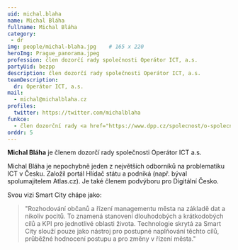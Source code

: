 ```yaml
---
uid: michal.blaha
name: Michal Bláha
fullname: Michal Bláha
category:
 - dr
img: people/michal-blaha.jpg    # 165 x 220
heroImg: Prague_panorama.jpeg
profession: člen dozorčí rady společnosti Operátor ICT, a.s.
partyUid: bezpp
description: člen dozorčí rady společnosti Operátor ICT, a.s.
teamDescription:
  dr: Operátor ICT, a.s.
mail:
  - michal@michalblaha.cz
profiles:
  twitter: https://twitter.com/michalblaha
funkce:
  - člen dozorční rady <a href="https://www.dpp.cz/spolecnost/o-spolecnosti/organizacni-struktura">Dopravního podniku hl. města Prahy</a>
orddr: 5
---
```


**Michal Bláha** je členem dozorčí rady společnosti Operátor ICT a.s.

Michal Bláha je nepochybně jeden z největších odborníků na problematiku ICT v Česku. Založil portál Hlídač státu a podniká (např. býval spolumajitelem Atlas.cz). Je také členem podvýboru pro Digitální Česko. 

Svou vizi Smart City chápe jako: 
>"Rozhodování občanů a řízení managementu města na základě dat a nikoliv pocitů. To znamená stanovení dlouhodobých a krátkodobých cílů a KPI pro jednotlivé oblasti života. Technologie skrytá za Smart City slouží pouze jako nástroj pro postupné naplňování těchto cílů, průběžné hodnocení postupu a pro změny v řízení města."
